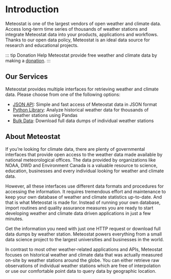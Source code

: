 # Introduction

Meteostat is one of the largest vendors of open weather and climate data. Access long-term time series of thousands of weather stations and integrate Meteostat data into your products, applications and workflows. Thanks to our open data policy, Meteostat is an ideal data source for research and educational projects.

::: tip Donation
Help Meteostat provide free weather and climate data by making a [donation](/donate).
:::

## Our Services

Meteostat provides multiple interfaces for retrieving weather and climate data. Please choose from one of the following options:

* [JSON API](/api/): Simple and fast access of Meteostat data in JSON format
* [Python Library](/python/): Analyze historical weather data for thousands of weather stations using Pandas
* [Bulk Data](/bulk/): Download full data dumps of individual weather stations

## About Meteostat

If you’re looking for climate data, there are plenty of governmental interfaces that provide open access to the weather data made available by national meteorological offices. The data provided by organizations like NOAA, DWD and Environment Canada is a valuable resource to science, education, businesses and every individual looking for weather and climate data.

However, all these interfaces use different data formats and procedures for accessing the information. It requires tremendous effort and maintenance to keep your own database of weather and climate statistics up-to-date. And that is what Meteostat is made for. Instead of running your own database, import routines and quality assurance measures you are ready to start developing weather and climate data driven applications in just a few minutes.

Get the information you need with just one HTTP request or download full data dumps by weather station. Meteostat powers everything from a small data science project to the largest universities and businesses in the world.

In contrast to most other weather-related applications and APIs, Meteostat focuses on historical weather and climate data that was actually measured on-site by weather stations around the globe. You can either retrieve raw observations of individual weather stations which are free of interpolation or use our comfortable point data to query data by geographic location.
